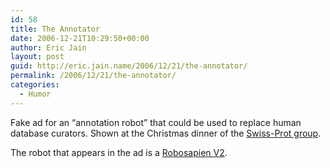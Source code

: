 ```yaml
---
id: 58
title: The Annotator
date: 2006-12-21T10:29:50+00:00
author: Eric Jain
layout: post
guid: http://eric.jain.name/2006/12/21/the-annotator/
permalink: /2006/12/21/the-annotator/
categories:
  - Humor
---
```

Fake ad for an &#8220;annotation robot&#8221; that could be used to replace human database curators. Shown at the Christmas dinner of the [Swiss-Prot group](http://expasy.org/people/swissprot.html).

<!--more-->



The robot that appears in the ad is a [Robosapien V2](http://www.robosapienv2online.com/).